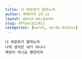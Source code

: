 ```yaml
---
title: 나 여호와가 말하노라
author: 예레미야 29:11
layout: about-me/quote
slug: dPfpaldi2911
categories: [words, words-bibles]
---
```



```
나 여호와가 말하노라
나의 생각은 내가 아나니
재앙이 아니요 평안이라
```